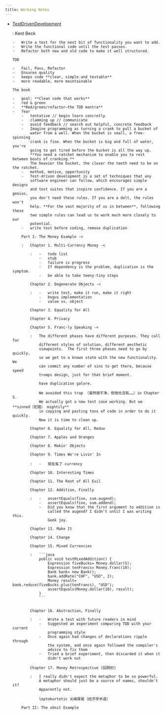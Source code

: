 ```yaml
---
title: Working Notes
---
```


-   [TestDrivenDevelopment](https://martinfowler.com/bliki/TestDrivenDevelopment.html)

    :   Kent Beck

        -   Write a test for the next bit of functionality you want to add.
        -   Write the functional code until the test passes.
        -   Refactor both new and old code to make it well structured.

        TDD

        -   Fail, Pass, Refactor
        -   Ensures quality
        -   keeps code **clear, simple and testable**
        -   more readable, more maintainable

        The book

        -   goal: **Clean code that works**
        -   red & green
        -   **Red/green/refactor—the TDD mantra**
        -   fear
            -   tentative // begin learn concretly
            -   clamming up // communicate
            -   avoid feedback // search out helpful, concrete feedback
            -   Imagine programming as turning a crank to pull a bucket of
                water from a well. When the bucket is small, a free-spinning
                crank is fine. When the bucket is big and full of water, you're
                going to get tired before the bucket is all the way up.
                **You need a ratchet mechanism to enable you to rest between bouts of cranking.**
                The heavier the bucket, the closer the teeth need to be on the ratchet.
            -   method, motive, opportunity
            -   Test-driven development is a set of techniques that any
                software engineer can follow, which encourages simple designs
                and test suites that inspire confidence. If you are a genius,
                you don't need these rules. If you are a dolt, the rules won't
                help. **For the vast majority of us in between**, following these
                two simple rules can lead us to work much more closely to our
                potential.
            -   write test before coding, remove duplication

            Part I: The Money Example -<

            :   Chapter 1. Multi-Currency Money -<

                :   -   todo list
                    -   stub
                    -   failure is progress
                    -   If dependency is the problem, duplication is the symptom.
                    -   be able to take teeny-tiny steps

                Chapter 2. Degenerate Objects -<

                :   -   write test, make it run, make it right
                    -   bogus implementation
                    -   value vs. object

                Chapter 3. Equality for All

                Chapter 4. Privacy

                Chapter 5. Franc-ly Speaking -<

                :   The different phases have different purposes. They call for
                    different styles of solution, different aesthetic
                    viewpoints.  The first three phases need to go by quickly,
                    so we get to a known state with the new functionality. We
                    can commit any number of sins to get there, because speed
                    trumps design, just for that brief moment.

                    have duplication galore.

                    We avoided this trap （虽然很干净，但啥也没有……）in Chapter 5.
                    We actually got a new test case working. But we **sinned（犯错） mightily**
                    in copying and pasting tons of code in order to do it quickly.
                    Now it is time to clean up.

                Chapter 6. Equality for All, Redux

                Chapter 7. Apples and Oranges

                Chapter 8. Makin' Objects

                Chapter 9. Times We're Livin' In

                :   -   现在有了 currency

                Chapter 10. Interesting Times

                Chapter 11. The Root of All Evil

                Chapter 12. Addition, Finally

                :   -   assertEquals(five, sum.augend);
                    -   assertEquals(five, sum.addend);
                    -   Did you know that the first argument to addition is
                        called the augend? I didn't until I was writing this.
                        Geek joy.

                Chapter 13. Make It

                Chapter 14. Change

                Chapter 15. Mixed Currencies

                :   ```java
                    public void testMixedAddition() {
                        Expression fiveBucks= Money.dollar(5);
                        Expression tenFrancs= Money.franc(10);
                        Bank bank= new Bank();
                        bank.addRate("CHF", "USD", 2);
                        Money result= bank.reduce(fiveBucks.plus(tenFrancs), "USD");
                        assertEquals(Money.dollar(10), result);
                    }
                    ```


                Chapter 16. Abstraction, Finally

                :   -   Wrote a test with future readers in mind
                    -   Suggested an experiment comparing TDD with your current
                        programming style
                    -   Once again had changes of declarations ripple through
                        the system, and once again followed the compiler's
                        advice to fix them
                    -   Tried a brief experiment, then discarded it when it
                        didn't work out

                Chapter 17. Money Retrospective (回顾的)

                :   I really didn't expect the metaphor to be so powerful.
                    A metaphor should just be a source of names, shouldn't it?
                    Apparently not.

                    leptokurtotic 尖峰厚尾（经济学术语）

            Part II: The xUnit Example
